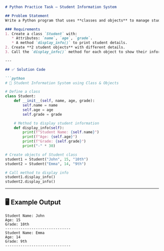 ````markdown
# Python Practice Task – Student Information System

## Problem Statement
Write a Python program that uses **classes and objects** to manage student information.

### Requirements
1. Create a class `Student` with:
   * Attributes: `name`, `age`, `grade`.
   * A method `display_info()` to print student details.
2. Create **2 student objects** with different details.
3. Call the `display_info()` method for each object to show their information.

---

## ✅ Solution Code

```python
# 🐍 Student Information System using Class & Objects

# Define a class
class Student:
    def __init__(self, name, age, grade):
        self.name = name
        self.age = age
        self.grade = grade

    # Method to display student information
    def display_info(self):
        print(f"Student Name: {self.name}")
        print(f"Age: {self.age}")
        print(f"Grade: {self.grade}")
        print("-" * 30)

# Create objects of Student class
student1 = Student("John", 15, "10th")
student2 = Student("Emma", 14, "9th")

# Call method to display info
student1.display_info()
student2.display_info()
````

---

## 🖥 Example Output

```
Student Name: John
Age: 15
Grade: 10th
------------------------------
Student Name: Emma
Age: 14
Grade: 9th
------------------------------
```
